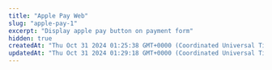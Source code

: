 ```yaml
---
title: "Apple Pay Web"
slug: "apple-pay-1"
excerpt: "Display apple pay button on payment form"
hidden: true
createdAt: "Thu Oct 31 2024 01:25:38 GMT+0000 (Coordinated Universal Time)"
updatedAt: "Thu Oct 31 2024 01:29:18 GMT+0000 (Coordinated Universal Time)"
---
```

